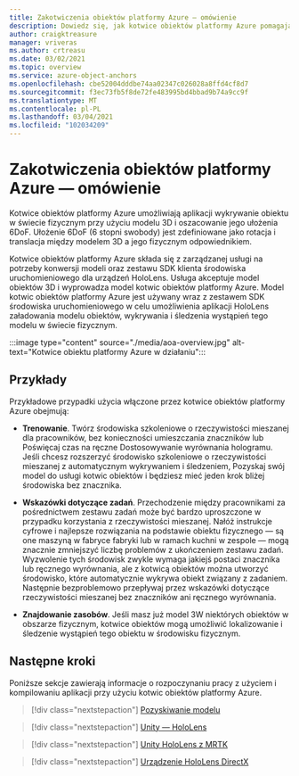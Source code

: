 ```yaml
---
title: Zakotwiczenia obiektów platformy Azure — omówienie
description: Dowiedz się, jak kotwice obiektów platformy Azure pomagają wykrywać obiekty w świecie fizycznym.
author: craigktreasure
manager: vriveras
ms.author: crtreasu
ms.date: 03/02/2021
ms.topic: overview
ms.service: azure-object-anchors
ms.openlocfilehash: cbe52004dddbe74aa02347c026028a8ffd4cf8d7
ms.sourcegitcommit: f3ec73fb5f8de72fe483995bd4bbad9b74a9cc9f
ms.translationtype: MT
ms.contentlocale: pl-PL
ms.lasthandoff: 03/04/2021
ms.locfileid: "102034209"
---
```

# <a name="azure-object-anchors-overview"></a>Zakotwiczenia obiektów platformy Azure — omówienie

Kotwice obiektów platformy Azure umożliwiają aplikacji wykrywanie obiektu w świecie fizycznym przy użyciu modelu 3D i oszacowanie jego ułożenia 6DoF. Ułożenie 6DoF (6 stopni swobody) jest zdefiniowane jako rotacja i translacja między modelem 3D a jego fizycznym odpowiednikiem. 

Kotwice obiektów platformy Azure składa się z zarządzanej usługi na potrzeby konwersji modeli oraz zestawu SDK klienta środowiska uruchomieniowego dla urządzeń HoloLens. Usługa akceptuje model obiektów 3D i wyprowadza model kotwic obiektów platformy Azure. Model kotwic obiektów platformy Azure jest używany wraz z zestawem SDK środowiska uruchomieniowego w celu umożliwienia aplikacji HoloLens załadowania modelu obiektów, wykrywania i śledzenia wystąpień tego modelu w świecie fizycznym.

:::image type="content" source="./media/aoa-overview.jpg" alt-text="Kotwice obiektu platformy Azure w działaniu":::

## <a name="examples"></a>Przykłady

Przykładowe przypadki użycia włączone przez kotwice obiektów platformy Azure obejmują:

- **Trenowanie**. Twórz środowiska szkoleniowe o rzeczywistości mieszanej dla pracowników, bez konieczności umieszczania znaczników lub Poświęcaj czas na ręczne Dostosowywanie wyrównania hologramu. Jeśli chcesz rozszerzyć środowisko szkoleniowe o rzeczywistości mieszanej z automatycznym wykrywaniem i śledzeniem, Pozyskaj swój model do usługi kotwic obiektów i będziesz mieć jeden krok bliżej środowiska bez znacznika.

- **Wskazówki dotyczące zadań**. Przechodzenie między pracownikami za pośrednictwem zestawu zadań może być bardzo uproszczone w przypadku korzystania z rzeczywistości mieszanej. Nałóż instrukcje cyfrowe i najlepsze rozwiązania na podstawie obiektu fizycznego — są one maszyną w fabryce fabryki lub w ramach kuchni w zespole — mogą znacznie zmniejszyć liczbę problemów z ukończeniem zestawu zadań. Wyzwolenie tych środowisk zwykle wymaga jakiejś postaci znacznika lub ręcznego wyrównania, ale z kotwicą obiektów można utworzyć środowisko, które automatycznie wykrywa obiekt związany z zadaniem. Następnie bezproblemowo przepływaj przez wskazówki dotyczące rzeczywistości mieszanej bez znaczników ani ręcznego wyrównania.

- **Znajdowanie zasobów**. Jeśli masz już model 3W niektórych obiektów w obszarze fizycznym, kotwice obiektów mogą umożliwić lokalizowanie i śledzenie wystąpień tego obiektu w środowisku fizycznym.

## <a name="next-steps"></a>Następne kroki

Poniższe sekcje zawierają informacje o rozpoczynaniu pracy z użyciem i kompilowaniu aplikacji przy użyciu kotwic obiektów platformy Azure.

> [!div class="nextstepaction"]
> [Pozyskiwanie modelu](quickstarts/get-started-model-conversion.md)

> [!div class="nextstepaction"]
> [Unity — HoloLens](quickstarts/get-started-unity-hololens.md)

> [!div class="nextstepaction"]
> [Unity HoloLens z MRTK](quickstarts/get-started-unity-hololens-mrtk.md)

> [!div class="nextstepaction"]
> [Urządzenie HoloLens DirectX](quickstarts/get-started-hololens-directx.md)
